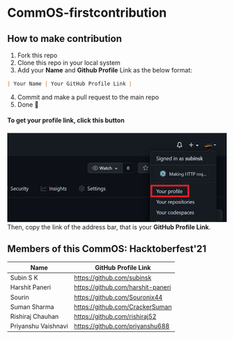 # CommOS-firstcontribution

## How to make contribution
1. Fork this repo
2. Clone this repo in your local system
3. Add your **Name** and **Github Profile** Link as the below format:
```md
| Your Name | Your GitHub Profile Link |
```

4. Commit and make a pull request to the main repo
5. Done 🎉

#### To get your profile link, click this button
![Profile Button](./data/profile.png)
Then, copy the link of the address bar, that is your **GitHub Profile Link**.

## Members of this CommOS: Hacktoberfest'21

| Name | GitHub Profile Link |
|--|--|
| Subin S K | https://github.com/subinsk |
| Harshit Paneri | https://github.com/harshit-paneri |
| Sourin | https://github.com/Souronix44 |
| Suman Sharma | https://github.com/CrackerSuman |
| Rishiraj Chauhan | https://github.com/rishiraj52 |
| Priyanshu Vaishnavi | https://github.com/priyanshu688 |